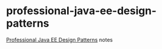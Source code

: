 # professional-java-ee-design-patterns

[Professional Java EE Design Patterns](http://www.wrox.com/WileyCDA/WroxTitle/Professional-Java-EE-Design-Patterns.productCd-111884341X.html) notes
